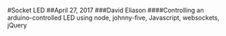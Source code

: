 #Socket LED
##April 27, 2017
###David Eliason
####Controlling an arduino-controlled LED using node, johnny-five, Javascript, websockets, jQuery
